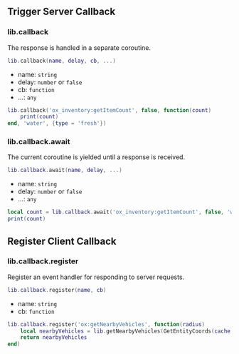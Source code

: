 ## Trigger Server Callback

### lib.callback

The response is handled in a separate coroutine.

```lua
lib.callback(name, delay, cb, ...)
```

- name: `string`
- delay: `number` or `false`
- cb: `function`
- ...: `any`

```lua
lib.callback('ox_inventory:getItemCount', false, function(count)
    print(count)
end, 'water', {type = 'fresh'})
```

### lib.callback.await

The current coroutine is yielded until a response is received.

```lua
lib.callback.await(name, delay, ...)
```

- name: `string`
- delay: `number` or `false`
- ...: `any`

```lua
local count = lib.callback.await('ox_inventory:getItemCount', false, 'water', {type = 'fresh'})
print(count)
```

## Register Client Callback

### lib.callback.register

Register an event handler for responding to server requests.

```lua
lib.callback.register(name, cb)
```

- name: `string`
- cb: `function`

```lua
lib.callback.register('ox:getNearbyVehicles', function(radius)
    local nearbyVehicles = lib.getNearbyVehicles(GetEntityCoords(cache.ped), radius, true)
    return nearbyVehicles
end)
```
